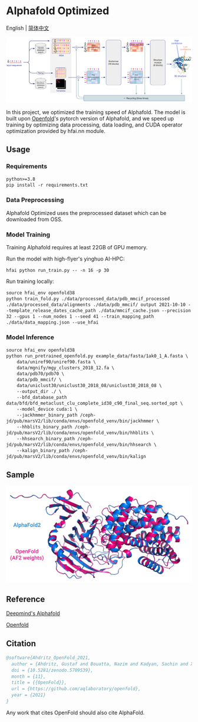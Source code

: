# Alphafold Optimized

English | [简体中文](README.md)

![model_structure](imgs/alphafold_structure.png)

In this project, we optimized the training speed of Alphafold. The model is built upon [Openfold](https://github.com/aqlaboratory/openfold)'s pytorch version of Alphafold, and we speed up training by optimizing data processing, data loading, and CUDA operator optimization provided by hfai.nn module. 


## Usage

### Requirements

    python>=3.8
    pip install -r requirements.txt

### Data Preprocessing

Alphafold Optimized uses the preprocessed dataset which can be downloaded from OSS.

### Model Training

Training Alphafold requires at least 22GB of GPU memory.

Run the model with high-flyer's yinghuo AI-HPC:

```shell
hfai python run_train.py -- -n 16 -p 30
```

Run training locally:

```shell
source hfai_env openfold38
python train_fold.py ./data/processed_data/pdb_mmcif_processed ./data/processed_data/alignments ./data/pdb_mmcif/ output 2021-10-10 --template_release_dates_cache_path ./data/mmcif_cache.json --precision 32 --gpus 1 --num_nodes 1 --seed 41 --train_mapping_path ./data/data_mapping.json --use_hfai
```

### Model Inference

```shell
source hfai_env openfold38
python run_pretrained_openfold.py example_data/fasta/1ak0_1_A.fasta \
    data/uniref90/uniref90.fasta \
    data/mgnify/mgy_clusters_2018_12.fa \
    data/pdb70/pdb70 \
    data/pdb_mmcif/ \
    data/uniclust30/uniclust30_2018_08/uniclust30_2018_08 \
    --output_dir ./ \
    --bfd_database_path data/bfd/bfd_metaclust_clu_complete_id30_c90_final_seq.sorted_opt \
    --model_device cuda:1 \
    --jackhmmer_binary_path /ceph-jd/pub/marsV2/lib/conda/envs/openfold_venv/bin/jackhmmer \
    --hhblits_binary_path /ceph-jd/pub/marsV2/lib/conda/envs/openfold_venv/bin/hhblits \
    --hhsearch_binary_path /ceph-jd/pub/marsV2/lib/conda/envs/openfold_venv/bin/hhsearch \
    --kalign_binary_path /ceph-jd/pub/marsV2/lib/conda/envs/openfold_venv/bin/kalign

```

## Sample

![OpenfoldSample](imgs/openFold_sample.jpg)

## Reference

[Deepmind's Alphafold](https://github.com/deepmind/alphafold)

[Openfold](https://github.com/aqlaboratory/openfold)

## Citation

```bibtex
@software{Ahdritz_OpenFold_2021,
  author = {Ahdritz, Gustaf and Bouatta, Nazim and Kadyan, Sachin and Xia, Qinghui and Gerecke, William and AlQuraishi, Mohammed},
  doi = {10.5281/zenodo.5709539},
  month = {11},
  title = {{OpenFold}},
  url = {https://github.com/aqlaboratory/openfold},
  year = {2021}
}
```

Any work that cites OpenFold should also cite AlphaFold.